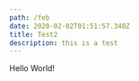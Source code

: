 ```yaml
---
path: /feb
date: 2020-02-02T01:51:57.340Z
title: Test2
description: this is a test
---
```

Hello World!
